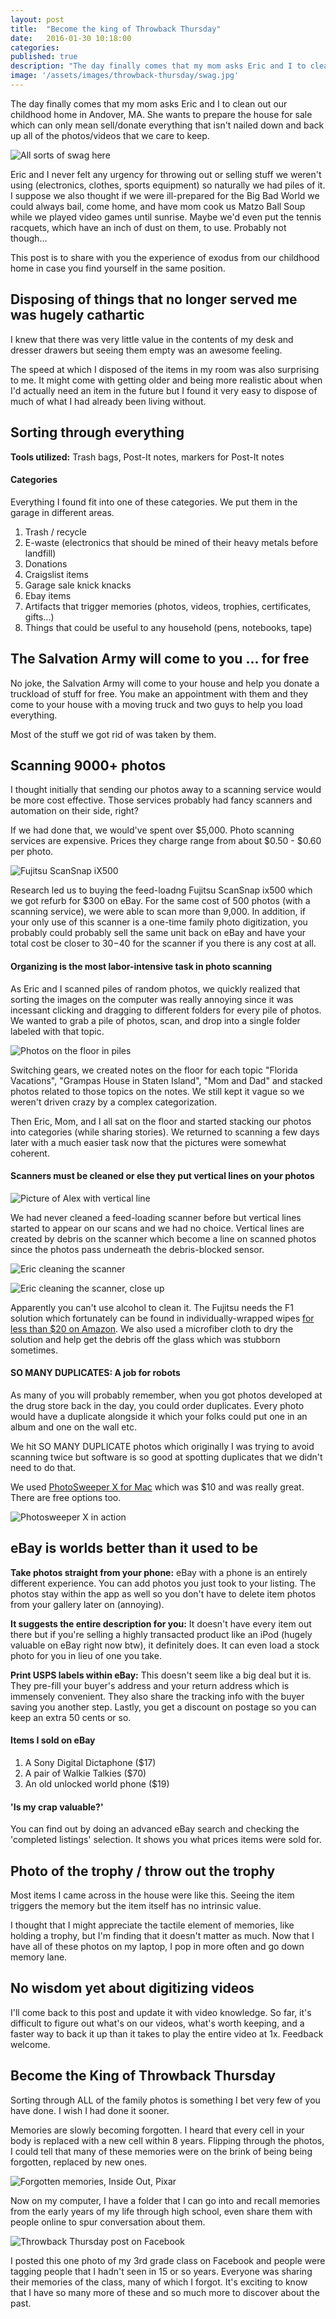 ```yaml
---
layout: post
title:  "Become the king of Throwback Thursday"
date:   2016-01-30 10:18:00
categories: 
published: true
description: "The day finally comes that my mom asks Eric and I to clean out our childhood home in Andover, MA. She wants to prepare the house for sale which can only mean sell/donate everything that isn't nailed down and back up all of the photos/videos that we care to keep."
image: '/assets/images/throwback-thursday/swag.jpg'
---
```


The day finally comes that my mom asks Eric and I to clean out our childhood home in Andover, MA. She wants to prepare the house for sale which can only mean sell/donate everything that isn't nailed down and back up all of the photos/videos that we care to keep.

![All sorts of swag here](/assets/images/throwback-thursday/swag.jpg "All sorts of swag here")

Eric and I never felt any urgency for throwing out or selling stuff we weren't using (electronics, clothes, sports equipment) so naturally we had piles of it. I suppose we also thought if we were ill-prepared for the Big Bad World we could always bail, come home, and have mom cook us Matzo Ball Soup while we played video games until sunrise. Maybe we'd even put the tennis racquets, which have an inch of dust on them, to use. Probably not though... 

This post is to share with you the experience of exodus from our childhood home in case you find yourself in the same position.

## Disposing of things that no longer served me was hugely cathartic

I knew that there was very little value in the contents of my desk and dresser drawers but seeing them empty was an awesome feeling. 

The speed at which I disposed of the items in my room was also surprising to me. It might come with getting older and being more realistic about when I'd actually need an item in the future but I found it very easy to dispose of much of what I had already been living without.

## Sorting through everything

**Tools utilized:** Trash bags, Post-It notes, markers for Post-It notes

#### Categories

Everything I found fit into one of these categories. We put them in the garage in different areas.

1. Trash / recycle
2. E-waste (electronics that should be mined of their heavy metals before landfill)
3. Donations
4. Craigslist items
5. Garage sale knick knacks
6. Ebay items
7. Artifacts that trigger memories (photos, videos, trophies, certificates, gifts...)
8. Things that could be useful to any household (pens, notebooks, tape)

## The Salvation Army will come to you ... for free

No joke, the Salvation Army will come to your house and help you donate a truckload of stuff for free. You make an appointment with them and they come to your house with a moving truck and two guys to help you load everything.

Most of the stuff we got rid of was taken by them.

## Scanning 9000+ photos

I thought initially that sending our photos away to a scanning service would be more cost effective. Those services probably had fancy scanners and automation on their side, right?

If we had done that, we would've spent over $5,000. Photo scanning services are expensive. Prices they charge range from about $0.50 - $0.60 per photo.

![Fujitsu ScanSnap iX500](/assets/images/throwback-thursday/scansnap.jpg "Fujitsu ScanSnap iX500")

Research led us to buying the feed-loadng Fujitsu ScanSnap ix500 which we got refurb for $300 on eBay. For the same cost of 500 photos (with a scanning service), we were able to scan more than 9,000. In addition, if your only use of this scanner is a one-time family photo digitization, you probably could probably sell the same unit back on eBay and have your total cost be closer to $30-$40 for the scanner if you there is any cost at all.

#### Organizing is the most labor-intensive task in photo scanning

As Eric and I scanned piles of random photos, we quickly realized that sorting the images on the computer was really annoying since it was incessant clicking and dragging to different folders for every pile of photos. We wanted to grab a pile of photos, scan, and drop into a single folder labeled with that topic. 

![Photos on the floor in piles](/assets/images/throwback-thursday/photosonfloor.jpg "Photos on the floor in piles")

Switching gears, we created notes on the floor for each topic "Florida Vacations", "Grampas House in Staten Island", "Mom and Dad" and stacked photos related to those topics on the notes. We still kept it vague so we weren't driven crazy by a complex categorization.

Then Eric, Mom, and I all sat on the floor and started stacking our photos into categories (while sharing stories). We returned to scanning a few days later with a much easier task now that the pictures were somewhat coherent.

#### Scanners must be cleaned or else they put vertical lines on your photos

![Picture of Alex with vertical line](/assets/images/throwback-thursday/verticalline.jpg "Picture of Alex with vertical line")

We had never cleaned a feed-loading scanner before but vertical lines started to appear on our scans and we had no choice. Vertical lines are created by debris on the scanner which become a line on scanned photos since the photos pass underneath the debris-blocked sensor.

![Eric cleaning the scanner](/assets/images/throwback-thursday/ericcleaning.jpg "Eric cleaning the scanner")

![Eric cleaning the scanner, close up](/assets/images/throwback-thursday/cleaning-closeup.jpg "Eric cleaning the scanner, close up")

Apparently you can't use alcohol to clean it. The Fujitsu needs the F1 solution which fortunately can be found in individually-wrapped wipes [for less than $20 on Amazon](http://www.amazon.com/Fujitsu-24-Sheets-Cleaning-Pre-Moist-PA03950-0419/dp/B002N3TKSK). We also used a microfiber cloth to dry the solution and help get the debris off the glass which was stubborn sometimes.

#### SO MANY DUPLICATES: A job for robots

As many of you will probably remember, when you got photos developed at the drug store back in the day, you could order duplicates. Every photo would have a duplicate alongside it which your folks could put one in an album and one on the wall etc.

We hit SO MANY DUPLICATE photos which originally I was trying to avoid scanning twice but software is so good at spotting duplicates that we didn't need to do that.

We used [PhotoSweeper X for Mac](https://itunes.apple.com/us/app/photosweeper/id463362050?mt=12) which was $10 and was really great. There are free options too.

![Photosweeper X in action](/assets/images/throwback-thursday/photosweeper.png "Photosweeper X in action")

## eBay is worlds better than it used to be

**Take photos straight from your phone:** eBay with a phone is an entirely different experience. You can add photos you just took to your listing. The photos stay within the app as well so you don't have to delete item photos from your gallery later on (annoying).

**It suggests the entire description for you:** It doesn't have every item out there but if you're selling a highly transacted product like an iPod (hugely valuable on eBay right now btw), it definitely does. It can even load a stock photo for you in lieu of one you take.

**Print USPS labels within eBay:** This doesn't seem like a big deal but it is. They pre-fill your buyer's address and your return address which is immensely convenient. They also share the tracking info with the buyer saving you another step. Lastly, you get a discount on postage so you can keep an extra 50 cents or so.

#### Items I sold on eBay

1. A Sony Digital Dictaphone ($17)
2. A pair of Walkie Talkies ($70)
3. An old unlocked world phone ($19)

#### 'Is my crap valuable?'

You can find out by doing an advanced eBay search and checking the 'completed listings' selection. It shows you what prices items were sold for.

## Photo of the trophy / throw out the trophy

Most items I came across in the house were like this. Seeing the item triggers the memory but the item itself has no intrinsic value.

I thought that I might appreciate the tactile element of memories, like holding a trophy, but I'm finding that it doesn't matter as much. Now that I have all of these photos on my laptop, I pop in more often and go down memory lane. 

## No wisdom yet about digitizing videos

I'll come back to this post and update it with video knowledge. So far, it's difficult to figure out what's on our videos, what's worth keeping, and a faster way to back it up than it takes to play the entire video at 1x. Feedback welcome.

## Become the King of Throwback Thursday

Sorting through ALL of the family photos is something I bet very few of you have done. I wish I had done it sooner.

Memories are slowly becoming forgotten. I heard that every cell in your body is replaced with a new cell within 8 years. Flipping through the photos, I could tell that many of these memories were on the brink of being being forgotten, replaced by new ones.

![Forgotten memories, Inside Out, Pixar](/assets/images/throwback-thursday/forgottenmemories.png "Forgotten memories, Inside Out, Pixar")

Now on my computer, I have a folder that I can go into and recall memories from the early years of my life through high school, even share them with people online to spur conversation about them.

![Throwback Thursday post on Facebook](/assets/images/throwback-thursday/tbtfacebook.png "Throwback Thursday post on Facebook")

I posted this one photo of my 3rd grade class on Facebook and people were tagging people that I hadn't seen in 15 or so years. Everyone was sharing their memories of the class, many of which I forgot. It's exciting to know that I have so many more of these and so much more to discover about the past.

